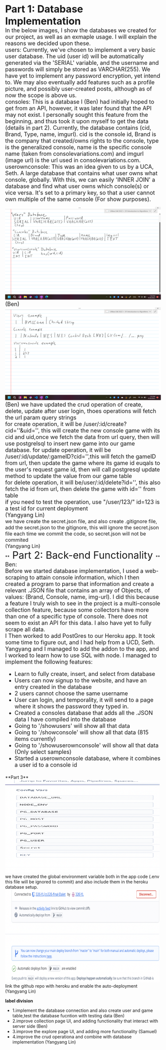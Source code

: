 **<font size="6"> 
   Part 1: Database Implementation
</font>**<br>
<font size="4" >
   In the below images, I show the databases we created for our project, as well as an exmaple usage. I will explain the reasons we decided upon these.<br>
   users: Currently, we've chosen to implement a very basic user database. The uid (user id) will be automatically generated via the 'SERIAL' variable, and the username and passwords will simply be stored as VARCHAR(255). We have yet to implement any password encryption, yet intend to. We may also eventually add features such as a profile picture, and possibly user-created posts, although as of now the scope is above us.<br>
   consoles: This is a database I (Ben) had initially hoped to get from an API, however, it was later found that the API may not exist. I personally sought this feature from the beginning, and thus took it upon myself to get the data (details in part 2). Currently, the database contains (cid, Brand, Type, name, imgurl). cid is the console id, Brand is the company that created/owns rights to the console, type is the generalized console, name is the specific console name (taken from consolevariations.com) and imgurl (image url) is the url used in consolevariations.com.<br>
   userownconsole: This was an idea given to us by a UCA, Seth. A large database that contains what user owns what console, globally. With this, we can easily 'INNER JOIN' a database and find what user owns which console(s) or vice versa. It's set to a primary key, so that a user cannot own multiple of the same console (For show purposes).

   <img src="img/md3-database-ben.png" style="height:300px;width:600px">
   (Ben)
   
   <img src="img/md3-database-example-ben.png" style="height:300px;width:600px">
   (Ben)
</font>
<font size="4">
   we have updated the crud operation of create, delete, update after user login, thoes operations will fetch the url
   param query strings<br>
   for create operation, it will be /user/:id/create?cid=''&uid='', this will create the new console
   game with its cid and uid,once we fetch the data from url query, then will use postgrelsql to insert new game into our game
   database.
   for update operation, it will be /user/:id/update/:gameID?cid='',this will fetch the gameID from url, then update the game where 
   its game id euqals to the user's request game id, then will call postgresql update method to update the value from our game table<br>
   for delete operation, it will be/user/:id/delete?id='', this also fetch the id from url, then delete the game with id='' from table<br>
   if you need to test the operation, use "/user/123/" id=123 is a test id for current deployment<br>
   (Yangyang Lin)<br>
 </font>
   <font size="3">
     we have create the secret.json file, and also create .gitignore file, add the secret.json to the gitignore, this will ignore the secret.json
   file each time we commit the code, so secret.json will not be commited<br>
   (Yangyang Lin)<br>
   </font>
**<font size="6"> 
   Part 2: Back-end Functionality
</font>**<br>
<font size="4" >
   Ben:<br>
   Before we started database implementation, I used a web-scraping to attain console information, which I then created a program to parse that information and create a relevant .JSON file that contains an array of Objects, of values: (Brand, Console, name, img-url). I did this because a feature I truly wish to see in the project is a multi-console collection feature, because some collectors have more than one of a specific type of console. There does not seem to exist an API for this data. I also have yet to fully scrape all data.<br>
   I Then worked to add PostGres to our Heroku app. It took some time to figure out, and I had help from a UCD, Seth. Yangyang and I managed to add the addon to the app, and I worked to learn how to use SQL with node. I managed to implement the following features:
   <ul>
      <li>Learn to fully create, insert, and select from database</li>
      <li>Users can now signup to the website, and have an entry created in the database</li>
      <li>2 users cannot choose the same username</li>
      <li>User can login, and temporality, it will send to a page where it shows the password they typed in.</li>
      <li>Created a consoles database that adds all the .JSON data I have compiled into the database</li>
      <li>Going to '/showusers' will show all that data</li>
      <li>Going to '/showconsole' will show all that data (815 items currently)</li>
      <li>Going to '/showuserownconsole' will show all that data (Only select samples)</li>
      <li>Started a userownconsole database, where it combines a user id to a console id</li>
   </ul>
</font>
   **Part 3**
   <img src="img/mil3-3.png" style="height:300px;width:500px">
   <br>
   we have created the global environment variable both in the app code (.env this file will be ignored to commit) and also include them in the 
   heroku database setup.
   <br>
   <img src="img/mil3-4.png" style="height:300px;width:500px">
   link the github repo with heroku and enable the auto-deployment
   <br>
   (Yangyang Lin)
   
   **label division**
   <ul>
   <li>1.implement the database connection and also create user and game table,test the database fucntion with testing data (Ben)
   <li>2.improve collection page UI, and adding functionality that interact with server side (Ben)
   <li>3.improve the explore page UI, and adding more functionality (Samuel)
   <li>4.improve the crud operationa and combine with database implementation (Yangyang Lin)
   </ul>
   
   
